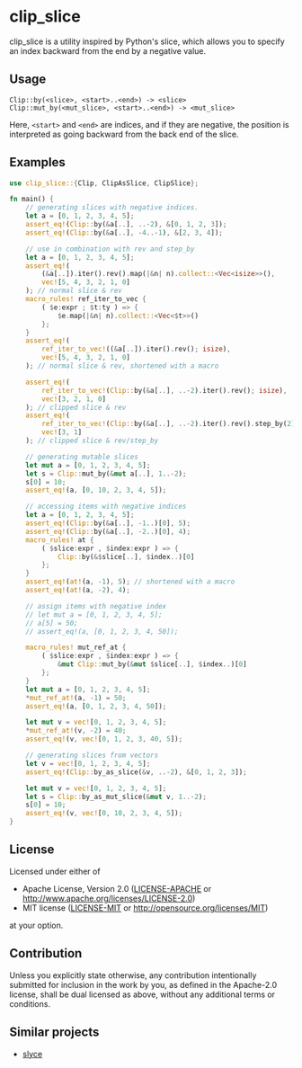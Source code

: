 # clip_slice

clip_slice is a utility inspired by Python's slice, which allows you to specify an index backward from the end by a negative value.

## Usage

`Clip::by(<slice>, <start>..<end>) -> <slice>`  
`Clip::mut_by(<mut_slice>, <start>..<end>) -> <mut_slice>`  

Here, `<start>` and `<end>` are indices, and if they are negative, the position is interpreted as going backward from the back end of the slice.

## Examples

```rust
use clip_slice::{Clip, ClipAsSlice, ClipSlice};

fn main() {
    // generating slices with negative indices.
    let a = [0, 1, 2, 3, 4, 5];
    assert_eq!(Clip::by(&a[..], ..-2), &[0, 1, 2, 3]);
    assert_eq!(Clip::by(&a[..], -4..-1), &[2, 3, 4]);

    // use in combination with rev and step_by
    let a = [0, 1, 2, 3, 4, 5];
    assert_eq!(
        (&a[..]).iter().rev().map(|&n| n).collect::<Vec<isize>>(),
        vec![5, 4, 3, 2, 1, 0]
    ); // normal slice & rev
    macro_rules! ref_iter_to_vec {
        ( $e:expr ; $t:ty ) => {
            $e.map(|&n| n).collect::<Vec<$t>>()
        };
    }
    assert_eq!(
        ref_iter_to_vec!((&a[..]).iter().rev(); isize),
        vec![5, 4, 3, 2, 1, 0]
    ); // normal slice & rev, shortened with a macro

    assert_eq!(
        ref_iter_to_vec!(Clip::by(&a[..], ..-2).iter().rev(); isize),
        vec![3, 2, 1, 0]
    ); // clipped slice & rev
    assert_eq!(
        ref_iter_to_vec!(Clip::by(&a[..], ..-2).iter().rev().step_by(2); isize),
        vec![3, 1]
    ); // clipped slice & rev/step_by

    // generating mutable slices
    let mut a = [0, 1, 2, 3, 4, 5];
    let s = Clip::mut_by(&mut a[..], 1..-2);
    s[0] = 10;
    assert_eq!(a, [0, 10, 2, 3, 4, 5]);

    // accessing items with negative indices
    let a = [0, 1, 2, 3, 4, 5];
    assert_eq!(Clip::by(&a[..], -1..)[0], 5);
    assert_eq!(Clip::by(&a[..], -2..)[0], 4);
    macro_rules! at {
        ( $slice:expr , $index:expr ) => {
            Clip::by(&$slice[..], $index..)[0]
        };
    }
    assert_eq!(at!(a, -1), 5); // shortened with a macro
    assert_eq!(at!(a, -2), 4);

    // assign items with negative index
    // let mut a = [0, 1, 2, 3, 4, 5];
    // a[5] = 50;
    // assert_eq!(a, [0, 1, 2, 3, 4, 50]);

    macro_rules! mut_ref_at {
        ( $slice:expr , $index:expr ) => {
            &mut Clip::mut_by(&mut $slice[..], $index..)[0]
        };
    }
    let mut a = [0, 1, 2, 3, 4, 5];
    *mut_ref_at!(a, -1) = 50;
    assert_eq!(a, [0, 1, 2, 3, 4, 50]);

    let mut v = vec![0, 1, 2, 3, 4, 5];
    *mut_ref_at!(v, -2) = 40;
    assert_eq!(v, vec![0, 1, 2, 3, 40, 5]);

    // generating slices from vectors
    let v = vec![0, 1, 2, 3, 4, 5];
    assert_eq!(Clip::by_as_slice(&v, ..-2), &[0, 1, 2, 3]);

    let mut v = vec![0, 1, 2, 3, 4, 5];
    let s = Clip::by_as_mut_slice(&mut v, 1..-2);
    s[0] = 10;
    assert_eq!(v, vec![0, 10, 2, 3, 4, 5]);
}
```

## License

Licensed under either of

 * Apache License, Version 2.0
   ([LICENSE-APACHE](LICENSE-APACHE) or http://www.apache.org/licenses/LICENSE-2.0)
 * MIT license
   ([LICENSE-MIT](LICENSE-MIT) or http://opensource.org/licenses/MIT)

at your option.

## Contribution

Unless you explicitly state otherwise, any contribution intentionally submitted
for inclusion in the work by you, as defined in the Apache-2.0 license, shall be
dual licensed as above, without any additional terms or conditions.

## Similar projects

* [slyce](https://github.com/mkmik/slyce/)
